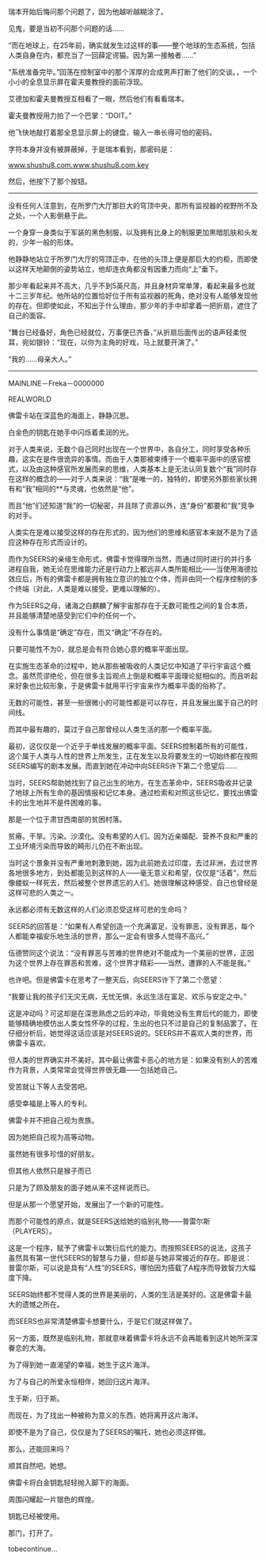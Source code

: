 

瑞本开始后悔问那个问题了，因为他越听越糊涂了。

见鬼，要是当初不问那个问题的话……

“而在地球上，在25年前，确实就发生过这样的事——整个地球的生态系统，包括人类自身在内，都充当了一回薛定谔猫。因为第一接触者……”

“系统准备完毕。”回荡在控制室中的那个浑厚的合成男声打断了他们的交谈。，一个小小的全息显示屏在霍夫曼教授的面前浮现。

艾德加和霍夫曼教授互相看了一眼，然后他们有看看瑞本。

霍夫曼教授用力拍了一个巴掌：“DOIT。”

他飞快地敲打着那全息显示屏上的键盘，输入一串长得可怕的密码。

字符本身并没有被屏蔽掉，于是瑞本看到，那密码是：

www.shushu8.com.www.shushu8.com.key

然后，他按下了那个按钮。

**********************

没有任何人注意到，在所罗门大厅那巨大的穹顶中央，那所有监视器的视野所不及之处，一个人影倒悬于此。

一个身穿一身类似于军装的黑色制服，以及拥有比身上的制服更加黑暗肌肤和头发的，少年一般的形体。

他静静地站立于所罗门大厅的穹顶正中，在他的头顶上便是那巨大的约柜，而即使以这样天地颠倒的姿势站立，他却连衣角都没有因重力而向“上”垂下。

那少年看起来并不高大，几乎不到5英尺高，并且身材异常单薄，看起来最多也就十二三岁年纪。他所站的位置恰好位于所有监视器的死角，绝对没有人能够发现他的存在。但即使如此，不知出于什么理由，那少年的手中却拿着一把折扇，遮住了自己的面容。

“舞台已经备好，角色已经就位，万事便已齐备，”从折扇后面传出的语声轻柔悦耳，宛如银铃：“现在，以你为主角的好戏，马上就要开演了。”

“我的……母亲大人。”

**********************

MAINLINE－Freka－0000000

REALWORLD

佛雷卡站在深蓝色的海面上，静静沉思。

白金色的钥匙在她手中闪烁着柔润的光。

对于人类来说，无数个自己同时出现在一个世界中，各自分工，同时享受各种乐趣，这实在是件很诡异的事情。而由于人类那被束缚于一个概率平面中的感官模式，以及由这种感官所发展而来的思维，人类基本上是无法认同复数个“我”同时存在这样的概念的——对于人类来说：“我”是唯一的，独特的，即使另外那些家伙拥有和“我”相同的**与灵魂，也依然是“他”。

而且“他”们还知道“我”的一切秘密，并且除了资源以外，连“身份”都要和“我”竞争的对手。

人类实在是难以接受这样的存在形式的，因为他们的思维和感官本来就不是为了适应这种存在形式而设计的。

而作为SEERS的亲缘生命形式，佛雷卡觉得理所当然，而通过同时进行的并行多进程自我，她无论在思维能力还是行动力上都远非人类所能相比——当使用海德拉效应后，所有的佛雷卡都是拥有独立意识的独立个体，而非由同一个程序控制的多个终端（对此，人类是难以接受，更难以理解的）。

作为SEERS之母，诸海之白麒麟了解宇宙那存在于无数可能性之间的复合本质，并且能够清楚地感受到它们中的任何一个。

没有什么事情是“确定”存在，而又“确定”不存在的。

只要可能性不为0，就总是会有符合她心意的概率平面出现。

在实施生态革命的过程中，她从那些被吸收的人类记忆中知道了平行宇宙这个概念。虽然荒谬绝伦，但在很多主旨观点上倒是和概率平面理论挺相似的。而且听起来好象也比较形象，于是佛雷卡就用平行宇宙来作为概率平面的俗称了。

无数的可能性，甚至一些很微小的可能性都是可以存在，并且发展出属于自己的时间线。

而其中最有趣的，莫过于自己那曾经以人类生活的那一个概率平面。

最初，这仅仅是一个近乎于单线发展的概率平面。SEERS控制着所有的可能性，这个属于人类与人性的世界上所发生，正在发生以及将要发生的一切始终都在按照SEERS编写的剧本发展。而直到她在冲动中向SEERS许下第二个愿望后……

当时，SEERS帮助她找到了自己出生的地方。在生态革命中，SEERS吸收并记录了地球上所有生命的基因情报和记忆本身。通过检索和对照这些记忆，要找出佛雷卡的出生地并不是件困难的事。

那是一个位于肃甘西南部的贫困村落。

贫瘠。干旱。污染。沙漠化。没有希望的人们。因为近亲婚配、营养不良和严重的工业环境污染而导致的畸形儿仍在不断出现。

当时这个景象并没有严重地刺激到她，因为此前她去过印度，去过非洲，去过世界各地很多地方，到处都能见到这样的人——毫无意义和希望，仅仅是“活着”，然后像蝼蚁一样死去，然后被整个世界遗忘的人们。她很理解这种感受，自己也曾经是这样可悲的人类之一。

永远都必须有无数这样的人们必须忍受这样可悲的生命吗？

SEERS的回答是：“如果有人希望创造一个充满富足，没有罪恶，没有罪恶，每个人都能幸福安乐地生活的世界，那么一定会有很多人觉得不高兴。”

伍德赞同这个说法：“没有罪恶与苦难的世界绝对不能成为一个美丽的世界，正因为这个世界上存在罪恶和苦难，这个世界才精彩——当然，遭罪的人不能是我。”

也许吧。但是佛雷卡在思考了一整天后，向SEERS许下了第二个愿望：

“我要让我的孩子们无灾无病，无忧无惧，永远生活在富足、欢乐与安定之中。”

这是冲动吗？可这却是在深思熟虑之后的冲动，毕竟她没有生育后代的能力，即使能够精确地模仿出人类女性怀孕的过程，生出的也只不过是自己的复制品罢了。在仔细分析后，她觉得这话应该是对SEERS说的。SEERS并不喜欢人类的世界，而佛雷卡喜欢。

但人类的世界确实并不美好。其中最让佛雷卡恶心的地方是：如果没有别人的苦难作为背景，人类常常会觉得世界很无趣——包括她自己。

受苦就让下等人去受苦吧。

感受幸福是上等人的专利。

佛雷卡并不把自己视为贵族。

因为她把自己视为高等动物。

虽然她有很多珍惜的好朋友。

但其他人依然只是猴子而已

只是为了顾及朋友的面子她从来不这样说而已。

但是从那一个愿望开始，发展出了一个新的可能性。

而那个可能性的原点，就是SEERS送给她的临别礼物——普雷尔斯（PLAYERS）。

这是一个程序，赋予了佛雷卡以繁衍后代的能力。而按照SEERS的说法，这孩子虽然具有第一世代SEERS的智慧与力量，但却是与她非常接近的存在。即是说：普雷尔斯，可以说是具有“人性”的SEERS，哪怕因为搭载了A程序而导致智力大幅度下降。

SEERS始终都不觉得人类的世界是美丽的，人类的生活是美好的。这是佛雷卡最大的遗憾之所在。

而SEERS也非常清楚佛雷卡想要什么，于是它们就这样做了。

另一方面，既然是临别礼物，那就意味着佛雷卡将永远不会再能看到这片她所深深眷恋的大海。

为了得到她一直渴望的幸福，她生于这片海洋。

为了与自己的所爱永恒相伴，她回归这片海洋。

生于斯，归于斯。

而现在，为了找出一种被称为意义的东西，她将离开这片海洋。

即使不是为了自己，仅仅是为了SEERS的嘱托，她也必须这样做。

那么，还能回来吗？

顺其自然吧。她想。

佛雷卡将白金钥匙轻轻抛入脚下的海面。

周围闪耀起一片银色的辉煌。

钥匙已经被使用。

那门，打开了。

tobecontinue...

